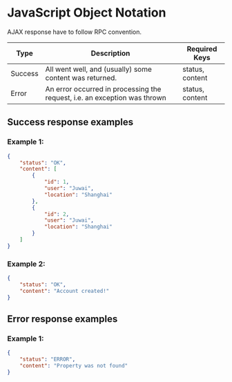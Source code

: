 # JavaScript Object Notation

AJAX response have to follow RPC convention.

| Type    | Description                                                               | Required Keys   |
|---------|---------------------------------------------------------------------------|-----------------|
| Success | All went well, and (usually) some content was returned.                   | status, content |
| Error   | An error occurred in processing the request, i.e. an exception was thrown | status, content |

## Success response examples

### Example 1:

```json
{
    "status": "OK",
    "content": [
        {
            "id": 1,
            "user": "Juwai",
            "location": "Shanghai"
        },
        {
            "id": 2,
            "user": "Juwai",
            "location": "Shanghai"
        }
    ]
}
```
### Example 2:

```json
{
    "status": "OK",
    "content": "Account created!"
}
```

## Error response examples

### Example 1:

```json
{
    "status": "ERROR",
    "content": "Property was not found"
}
```
